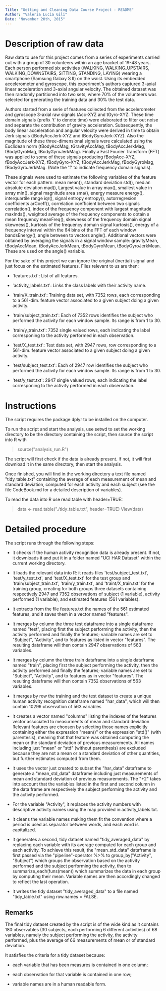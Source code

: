 ```yaml
---
Title: "Getting and Cleaning Data Course Project - README"
Author: "Valeria Lucia Gili"
Date: "November 20th, 2015"
---
```



# Description of raw data


Raw data to use for this project comes from a series of experiments carried out with a group of 30 volunteers within an age bracket of 19-48 years. Each person performed six activities (WALKING, WALKING_UPSTAIRS, WALKING_DOWNSTAIRS, SITTING, STANDING, LAYING) wearing a smartphone (Samsung Galaxy S II) on the waist. Using its embedded accelerometer and gyroscope, this experiment's authors captured 3-axial linear acceleration and 3-axial angular velocity. The obtained dataset was then randomly partitioned into two sets, where 70% of the volunteers was selected for generating the training data and 30% the test data. 

Authors started from a serie of features collected from the accelerometer and gyroscope 3-axial raw signals tAcc-XYZ and tGyro-XYZ. These time domain signals (prefix 't' to denote time) were elaborated to filter out noise and separate the contribution of gravity acceleration. Subsequently, the body linear acceleration and angular velocity were derived in time to obtain Jerk signals (tBodyAccJerk-XYZ and tBodyGyroJerk-XYZ). Also the magnitude of these three-dimensional signals were calculated using the Euclidean norm (tBodyAccMag, tGravityAccMag, tBodyAccJerkMag, tBodyGyroMag, tBodyGyroJerkMag). Finally a Fast Fourier Transform (FFT) was applied to some of these signals producing fBodyAcc-XYZ, fBodyAccJerk-XYZ, fBodyGyro-XYZ, fBodyAccJerkMag, fBodyGyroMag, fBodyGyroJerkMag. (Note the 'f' to indicate frequency domain signals).

These signals were used to estimate the following variables of the feature vector for each pattern: mean mean(), standard deviation std(), median absolute deviation mad(), Largest value in array max(), smallest value in array min(), signal magnitude area sma(), energy measure energy(), interquartile range iqr(), signal entropy entropy(), autorregresion coefficients arCoeff(), correlation coefficient between two signals correlation(), index of the frequency component with largest magnitude maxInds(), weighted average of the frequency components to obtain a mean frequency meanFreq(), skewness of the frequency domain signal skewness(), kurtosis of the frequency domain signal kurtosis(), energy of a frequency interval within the 64 bins of the FFT of each window bandsEnergy(), angle between to vectors angle(). Additional vectors were obtained by averaging the signals in a signal window sample: gravityMean, tBodyAccMean, tBodyAccJerkMean, tBodyGyroMean, tBodyGyroJerkMean. These are used on the angle() variable.

For the sake of this project we can ignore the original (inertial) signal and just focus on the estimated features. Files relevant to us are then:

- 'features.txt': List of all features.

- 'activity_labels.txt': Links the class labels with their activity name.

- 'train/X_train.txt': Training data set, with 7352 rows, each corresponding to a 561-dim. feature vector associated to a given subject doing a given activity.

- 'train/subject_train.txt': Each of 7352 rows identifies the subject who performed the activity for each window sample. Its range is from 1 to 30. 

- 'train/y_train.txt': 7352 single valued rows, each indicating the label corresponing to the activity performed in each observation.

- 'test/X_test.txt': Test data set, with 2947 rows, row corresponding to a 561-dim. feature vector associated to a given subject doing a given activity.

- 'test/subject_test.txt': Each of 2947 row identifies the subject who performed the activity for each window sample. Its range is from 1 to 30. 

- 'test/y_test.txt': 2947 single valued rows, each indicating the label corresponing to the activity performed in each observation.


# Instructions

The script requires the package dplyr to be installed on the computer.

To run the script and start the analysis, use setwd to set the working directory to be the directory containing the script, then source the script into R with 
> source("analysis_run.R")

The script will first check if the data is already present. If not, it will first download it in the same directory, then start the analysis.

Once finished, you will find in the working directory a text file named "tidy_table.txt" containing the average of each measurement of mean and standard deviation, computed for each activity and each subject (see the file CodeBook.md for a detailed description of variables).

To read the data into R use read.table with header=TRUE:
> data <- read.table("./tidy_table.txt", header=TRUE)
> View(data)

# Detailed procedure

The script runs through the following steps:

* It checks if the human activity recognition data is already present. If not, it downloads it and put it in a folder named "UCI HAR Dataset" within the current working directory.

* It loads the relevant data into R: it reads files 'test/subject_test.txt', 'test/y_test.txt', and 'test/X_test.txt' for the test group and 'train/subject_train.txt', 'train/y_train.txt', and 'traint/X_train.txt' for the training group, creating for both groups three datasets containing respectively 2947 and 7352 observations of subject (1 variable), activity performed (1 variable), and estimated features (561 variables).

* It extracts from the file features.txt the names of the 561 estimated features, and it saves them in a vector named "features".

* It merges by column the three test dataframe into a single dataframe named "test", placing first the subject performing the activity, then the activity performed and finally the features; variable names are set to "Subject", "Activity", and to features as listed in vector "features". The resulting dataframe will then contain 2947 observations of 563 variables.

* It merges by column the three train dataframe into a single dataframe named "train", placing first the subject performing the activity, then the activity performed and finally the features; variable names are set to "Subject", "Activity", and to features as in vector "features". The resulting dataframe will then contain 7352 observations of 563 variables.

* It merges by row the training and the test dataset to create a unique human activity recognition dataframe named "har_data", which will then contain 10299 observation of 563 variables.

* It creates a vector named "columns" listing the indexes of the features vector associated to measurments of mean and standard deviation. Relevant features are choosen by selecting those names explicitly containing either the expression "mean()" or the expression "std()" (with parentesis), meaning that that feature was obtained computing the mean or the standard deviation of previous measurements. All names including just "mean" or "std" (without parenthesis) are excluded because they are not a mean or a standard deviation of other quantities, but further estimates computed from them.

* It uses the vector just created to subset the "har_data" dataframe to generate a "mean_std_data" dataframe including just measurements of mean and standard deviation of previous measurements. The "+2" takes into account that the variables listed in the first and second column in the data frame are respectively the subject performing the activity and the activity performed.

* For the variable "Activity", it replaces the activity numbers with descriptive activity names using the map provided in activity_labels.txt.

* It cleans the variable names making them fit the convention where a period is used as separator between words, and each word is capitalized.

* It generates a second, tidy dataset named "tidy_averaged_data" by replacing each variable with its average computed for each group and each activity. To achieve this result, the "mean_std_data" dataframe is first passed via the "pipeline"-operator %>% to group_by("Activity", "Subject") which groups the observation based on the activity performed and the subject performing the activity, then to summarize_each(funs(mean)) which summarizes the data in each group by computing their mean. Variable names are then accordingly changed to reflect the last operation.

* It writes the tidy dataset "tidy_averaged_data" to a file named "tidy_table.txt" using row.names = FALSE.


## Remarks

The final tidy dataset created by the script is of the wide kind as it contains 180 observables (30 subjects, each performing 6 different activities) of 68 variables, namely the subject performing the activity, the activity performed, plus the average of 66 measurements of mean or of standard deviation. 

It satisfies the criteria for a tidy dataset because:

- each variable that has been measures is contained in one column;

- each observation for that variable is contained in one row;

- variable names are in a human readable form.
